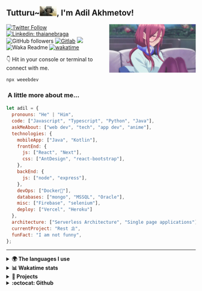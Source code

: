 <h2>Tutturu~<img src="img/tuturu.gif" width="45" alt="">, I'm Adil Akhmetov! <img src="img/miku-dance.gif" width="50" alt=""></h2>
<img align='right' src="img/miku.gif" width="230" alt="">
<a href="https://sdu.edu.kz/"><img src="img/sdu-ahegao.svg" align="right" width="100" alt=""></a>
</em></p>

[![Twitter Follow](https://img.shields.io/twitter/follow/weeebdev?label=Follow)](https://twitter.com/intent/follow?screen_name=weeebdev)
[![Linkedin: thaianebraga](https://img.shields.io/badge/-adildev-blue?style=flat-square&logo=Linkedin&logoColor=white&link=https://www.linkedin.com/in/adildev/)](https://www.linkedin.com/in/adildev/)
![GitHub followers](https://img.shields.io/github/followers/weeebdev?label=Follow&style=flat-square)
[![Gitlab](https://img.shields.io/badge/Gitlab-weeebdev-orange?style=flat-square&logo=gitlab)](https://gitlab.com/weeebdev)
![](https://visitor-badge.glitch.me/badge?page_id=weeebdev.weeebdev)
![Waka Readme](https://github.com/weeebdev/weeebdev/workflows/Waka%20Readme/badge.svg)
[![wakatime](https://wakatime.com/badge/user/1fb6390f-222e-4088-8de8-840ef1443858.svg)](https://wakatime.com/@1fb6390f-222e-4088-8de8-840ef1443858)
<!-- [![Leetcode badge](https://leetcode-badge.chyroc.cn/?name=user3449f)](https://leetcode.com/user3449f/) -->

👇 Hit in your console or terminal to connect with me.

```bash
npx weeebdev
```

### <img src="https://media.giphy.com/media/VgCDAzcKvsR6OM0uWg/giphy.gif" width="50" alt=""> A little more about me...

```javascript
let adil = {
  pronouns: "He" | "Him",
  code: ["Javascript", "Typescript", "Python", "Java"],
  askMeAbout: ["web dev", "tech", "app dev", "anime"],
  technologies: {
    mobileApp: ["Java", "Kotlin"],
    frontEnd: {
      js: ["React", "Next"],
      css: ["AntDesign", "react-bootstrap"],
    },
    backEnd: {
      js: ["node", "express"],
    },
    devOps: ["Docker🐳"],
    databases: ["mongo", "MSSQL", "Oracle"],
    misc: ["Firebase", "selenium"],
    deploy: ["Vercel", "Heroku"]
  },
  architecture: ["Serverless Architecture", "Single page applications"],
  currentProject: "Rest ⛱",
  funFact: "I am not funny",
};
```

---

<details>
  <summary><b>🌍 The languages I use</b></summary>
  <hr>
  
  
| ⏰ Past month | ⌛️ Past Year |
|---|---|
| <a href="https://wakatime.com/@adildev"><img src="https://wakatime.com/share/@adilDev/4ebe423a-b427-4031-b073-d221b9528df7.svg" height="300px"></a> | <a href="https://wakatime.com/@adildev"><img src="https://wakatime.com/share/@adilDev/1b4a30f1-9a7f-47fe-b8d2-0fc90f37fcd3.svg" height="300px"></a> |
</details>

<details>
<summary><b>📊 Wakatime stats</b><br></summary>
<div>
<hr/>

<!--START_SECTION:waka-->
![Code Time](http://img.shields.io/badge/Code%20Time-4%2C708%20hrs%2016%20mins-blue)

![Profile Views](http://img.shields.io/badge/Profile%20Views-0-blue)

![Lines of code](https://img.shields.io/badge/From%20Hello%20World%20I%27ve%20Written-9.1%20million%20lines%20of%20code-blue)

**🐱 My GitHub Data** 

> 📦 572.4 kB Used in GitHub's Storage 
 > 
> 🏆 1,099 Contributions in the Year 2024
 > 
> 💼 Opted to Hire
 > 
> 📜 63 Public Repositories 
 > 
> 🔑 16 Private Repositories 
 > 
**I'm an Early 🐤** 

```text
🌞 Morning                411 commits         █░░░░░░░░░░░░░░░░░░░░░░░░   05.00 % 
🌆 Daytime                3897 commits        ████████████░░░░░░░░░░░░░   47.43 % 
🌃 Evening                3207 commits        ██████████░░░░░░░░░░░░░░░   39.03 % 
🌙 Night                  701 commits         ██░░░░░░░░░░░░░░░░░░░░░░░   08.53 % 
```
📅 **I'm Most Productive on Tuesday** 

```text
Monday                   986 commits         ███░░░░░░░░░░░░░░░░░░░░░░   12.00 % 
Tuesday                  2092 commits        ██████░░░░░░░░░░░░░░░░░░░   25.46 % 
Wednesday                975 commits         ███░░░░░░░░░░░░░░░░░░░░░░   11.87 % 
Thursday                 1111 commits        ███░░░░░░░░░░░░░░░░░░░░░░   13.52 % 
Friday                   454 commits         █░░░░░░░░░░░░░░░░░░░░░░░░   05.53 % 
Saturday                 864 commits         ███░░░░░░░░░░░░░░░░░░░░░░   10.52 % 
Sunday                   1734 commits        █████░░░░░░░░░░░░░░░░░░░░   21.11 % 
```


📊 **This Week I Spent My Time On** 

```text
🕑︎ Time Zone: Asia/Almaty

💬 Programming Languages: 
Other                    14 hrs 47 mins      ███████████████████████░░   92.37 % 
Python                   27 mins             █░░░░░░░░░░░░░░░░░░░░░░░░   02.88 % 
Markdown                 23 mins             █░░░░░░░░░░░░░░░░░░░░░░░░   02.46 % 
Go                       5 mins              ░░░░░░░░░░░░░░░░░░░░░░░░░   00.59 % 
HTTP Request             4 mins              ░░░░░░░░░░░░░░░░░░░░░░░░░   00.49 % 

🔥 Editors: 
Chrome                   11 hrs 21 mins      ██████████████████░░░░░░░   70.93 % 
fish                     3 hrs 18 mins       █████░░░░░░░░░░░░░░░░░░░░   20.67 % 
Emacs                    32 mins             █░░░░░░░░░░░░░░░░░░░░░░░░   03.35 % 
Obsidian                 23 mins             █░░░░░░░░░░░░░░░░░░░░░░░░   02.46 % 
Neovim                   12 mins             ░░░░░░░░░░░░░░░░░░░░░░░░░   01.32 % 

🐱‍💻 Projects: 
Terminal                 5 hrs 15 mins       ████████░░░░░░░░░░░░░░░░░   32.83 % 
android-unpinner         1 hr 32 mins        ██░░░░░░░░░░░░░░░░░░░░░░░   09.63 % 
Back-End-Developer-Interv57 mins             ██░░░░░░░░░░░░░░░░░░░░░░░   06.01 % 
flutter_flavorizr        55 mins             █░░░░░░░░░░░░░░░░░░░░░░░░   05.74 % 
Unknown Project          52 mins             █░░░░░░░░░░░░░░░░░░░░░░░░   05.42 % 

💻 Operating System: 
Mac                      16 hrs 1 min        █████████████████████████   100.00 % 
```

**I Mostly Code in Jupyter Notebook** 

```text
HTML                     9 repos             ██░░░░░░░░░░░░░░░░░░░░░░░   09.09 % 
Python                   5 repos             █░░░░░░░░░░░░░░░░░░░░░░░░   05.05 % 
Typst                    2 repos             █░░░░░░░░░░░░░░░░░░░░░░░░   02.02 % 
Lua                      2 repos             █░░░░░░░░░░░░░░░░░░░░░░░░   02.02 % 
C++                      1 repo              ░░░░░░░░░░░░░░░░░░░░░░░░░   01.01 % 
```



**Timeline**

![Lines of Code chart](https://raw.githubusercontent.com/weeebdev/weeebdev/master/assets/bar_graph.png)


 Last Updated on 26/07/2024 01:27:38 UTC
<!--END_SECTION:waka-->
</div>
</details>

<details>
<summary><b>🧾 Projects</b></summary>
<hr>

|Project|Status|
|---|---|
|[![ReadMe Card](https://github-readme-stats.vercel.app/api/pin/?username=weeebdev&repo=waifu.pics&theme=dracula)](https://github.com/weeebdev/waifu.pics)|[![time tracker](https://wakatime.com/badge/github/weeebdev/waifu.pics.svg)](https://wakatime.com/badge/github/weeebdev/waifu.pics)|
|[![ReadMe Card](https://github-readme-stats.vercel.app/api/pin/?username=mentor-ship&repo=mentorship&theme=dracula)](https://github.com/Mentor-ship/Mentorship)|[![time tracker](https://wakatime.com/badge/github/Mentor-ship/Mentorship.svg)](https://wakatime.com/badge/github/Mentor-ship/Mentorship)|
|[![ReadMe Card](https://github-readme-stats.vercel.app/api/pin/?username=masters-and-Abu&repo=tolqyn&theme=dracula)](https://github.com/Masters-and-Abu/Tolqyn)|[![time tracker](https://wakatime.com/badge/github/Masters-and-Abu/Tolqyn.svg)](https://wakatime.com/badge/github/Masters-and-Abu/Tolqyn)|
|[![ReadMe Card](https://github-readme-stats.vercel.app/api/pin/?username=dracula&repo=unigram&theme=dracula)](https://github.com/dracula/unigram)||

</details>

<details>
  <summary><b>:octocat: Github</b></summary>
  <hr>
  <a href="https://sourcekarma.vercel.app/weeebdev"><img src="https://sourcekarma-og.vercel.app/api/weeebdev/github" alt="" align="left"/></a>
  <img src="https://github-readme-stats.vercel.app/api?username=weeebdev&show_icons=true&theme=dracula&hide_title=true&hide_rank=true&count_private=true" align="right"/>
</details>
<div align="center">
  <kbd>
    <img src="https://waifu.now.sh/sfw/hug" alt="">
  </kbd>
</div>
